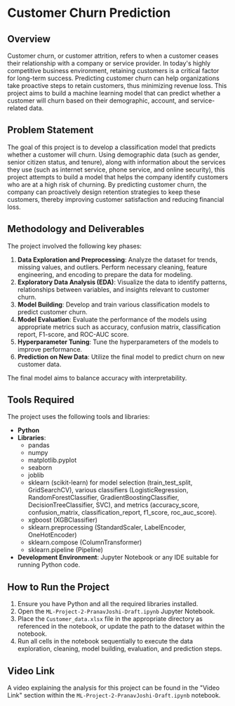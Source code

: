 # Customer Churn Prediction

## Overview
Customer churn, or customer attrition, refers to when a customer ceases their relationship with a company or service provider. In today's highly competitive business environment, retaining customers is a critical factor for long-term success. Predicting customer churn can help organizations take proactive steps to retain customers, thus minimizing revenue loss. This project aims to build a machine learning model that can predict whether a customer will churn based on their demographic, account, and service-related data.

## Problem Statement
The goal of this project is to develop a classification model that predicts whether a customer will churn. Using demographic data (such as gender, senior citizen status, and tenure), along with information about the services they use (such as internet service, phone service, and online security), this project attempts to build a model that helps the company identify customers who are at a high risk of churning. By predicting customer churn, the company can proactively design retention strategies to keep these customers, thereby improving customer satisfaction and reducing financial loss.


## Methodology and Deliverables

The project involved the following key phases:

1.  **Data Exploration and Preprocessing**: Analyze the dataset for trends, missing values, and outliers. Perform necessary cleaning, feature engineering, and encoding to prepare the data for modeling.
2.  **Exploratory Data Analysis (EDA)**: Visualize the data to identify patterns, relationships between variables, and insights relevant to customer churn.
3.  **Model Building**: Develop and train various classification models to predict customer churn.
4.  **Model Evaluation**: Evaluate the performance of the models using appropriate metrics such as accuracy, confusion matrix, classification report, F1-score, and ROC-AUC score.
5.  **Hyperparameter Tuning**: Tune the hyperparameters of the models to improve performance.
6.  **Prediction on New Data**: Utilize the final model to predict churn on new customer data.

The final model aims to balance accuracy with interpretability.

## Tools Required
The project uses the following tools and libraries:

* **Python**
* **Libraries**:
    * pandas
    * numpy
    * matplotlib.pyplot
    * seaborn
    * joblib
    * sklearn (scikit-learn) for model selection (train\_test\_split, GridSearchCV), various classifiers (LogisticRegression, RandomForestClassifier, GradientBoostingClassifier, DecisionTreeClassifier, SVC), and metrics (accuracy\_score, confusion\_matrix, classification\_report, f1\_score, roc\_auc\_score).
    * xgboost (XGBClassifier)
    * sklearn.preprocessing (StandardScaler, LabelEncoder, OneHotEncoder)
    * sklearn.compose (ColumnTransformer)
    * sklearn.pipeline (Pipeline)
* **Development Environment**: Jupyter Notebook or any IDE suitable for running Python code.

## How to Run the Project
1.  Ensure you have Python and all the required libraries installed.
2.  Open the `ML-Project-2-PranavJoshi-Draft.ipynb` Jupyter Notebook.
3.  Place the `Customer_data.xlsx` file in the appropriate directory as referenced in the notebook, or update the path to the dataset within the notebook.
4.  Run all cells in the notebook sequentially to execute the data exploration, cleaning, model building, evaluation, and prediction steps.

## Video Link

A video explaining the analysis for this project can be found in the "Video Link" section within the `ML-Project-2-PranavJoshi-Draft.ipynb` notebook.
